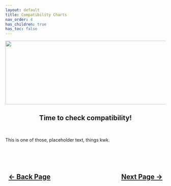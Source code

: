 ```yaml
---
layout: default
title: Compatibility Charts
nav_order: 4
has_children: true
has_toc: false
---
```


<style>
  .navigation-container {
    display: flex;
    justify-content: space-between;
    align-items: center;
    width: 100%;
  }
  
  .nav-button {
    margin: 10px;
  }
</style>

<p align="center">
  <img width="650" height="200" src="../../../assets/Headers/Header-CompatibilityCharts.png">
</p>

<h2 align="center">Time to check compatibility!</h2>
<br>

This is one of those, placeholder text, things kwk.

<br>
<h2 align="center">
  <br>
  <div class="navigation-container">
    <a class="nav-button" href="../../03-KnowYourHardware/index">&larr; Back Page</a>
    <a class="nav-button" href="../01-CPU/index">Next Page &rarr;</a>
  </div>
  <br>
</h2>
